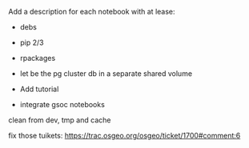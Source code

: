 
Add a description for each notebook with at lease:

- debs
- pip 2/3
- rpackages


- let be the pg cluster db in a separate shared volume

- Add tutorial
- integrate gsoc notebooks

clean from dev, tmp and cache

fix those tuikets:
https://trac.osgeo.org/osgeo/ticket/1700#comment:6